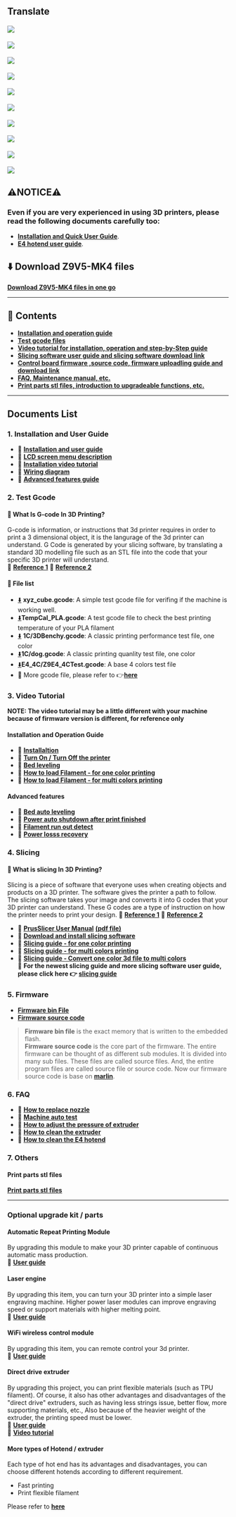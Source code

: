 ## Translate
#### [![](./.pic/ES.png)](https://github-com.translate.goog/ZONESTAR3D/Z9/tree/main/Z9V5/Z9V5-MK4?_x_tr_sl=en&_x_tr_tl=es)
#### [![](./.pic/PT.png)](https://github-com.translate.goog/ZONESTAR3D/Z9/tree/main/Z9V5/Z9V5-MK4?_x_tr_sl=en&_x_tr_tl=pt)
#### [![](./.pic/sa.png)](https://github-com.translate.goog/ZONESTAR3D/Z9/tree/main/Z9V5/Z9V5-MK4?_x_tr_sl=en&_x_tr_tl=sa)
#### [![](./.pic/it.png)](https://github-com.translate.goog/ZONESTAR3D/Z9/tree/main/Z9V5/Z9V5-MK4?_x_tr_sl=en&_x_tr_tl=it)
#### [![](./.pic/de.png)](https://github-com.translate.goog/ZONESTAR3D/Z9/tree/main/Z9V5/Z9V5-MK4?_x_tr_sl=en&_x_tr_tl=de)
#### [![](./.pic/kr.png)](https://github-com.translate.goog/ZONESTAR3D/Z9/tree/main/Z9V5/Z9V5-MK4?_x_tr_sl=en&_x_tr_tl=kr)
#### [![](./.pic/jp.png)](https://github-com.translate.goog/ZONESTAR3D/Z9/tree/main/Z9V5/Z9V5-MK4?_x_tr_sl=en&_x_tr_tl=jp)
#### [![](./.pic/ru.png)](https://github-com.translate.goog/ZONESTAR3D/Z9/tree/main/Z9V5/Z9V5-MK4?_x_tr_sl=en&_x_tr_tl=ru)

#### [![](./.pic/fr.png)](https://github-com.translate.goog/ZONESTAR3D/Z9/tree/main/Z9V5/Z9V5-MK4?_x_tr_sl=en&_x_tr_tl=fr)


#### [![](./.pic/pl.png)](https://github-com.translate.goog/ZONESTAR3D/Z9/tree/main/Z9V5/Z9V5-MK4?_x_tr_sl=en&_x_tr_tl=pl)


  
## :warning:NOTICE:warning:
### Even if you are very experienced in using 3D printers, please read the following documents carefully too:  
- [**Installation and Quick User Guide**](./1.Installation_and_User_Guide/Z9V5Pro-MK4_Installation_and_User_Guide_EN.pdf).  
- [**E4 hotend user guide**](./1.Installation_and_User_Guide/E4_Hotend_User_Guide.pdf).  

## :arrow_down: Download Z9V5-MK4 files
[**Download Z9V5-MK4 files in one go**](https://downgit.github.io/#/home?url=https:%2F%2Fgithub.com%2FZONESTAR3D%2FZ9%2Ftree%2Fmain%2FZ9V5%2FZ9V5-MK4)   

------
## :book: Contents
- [**Installation and operation guide**](#1-installation-and-user-guide)  
- [**Test gcode files**](#2-test-gcode)
- [**Video tutorial for installation, operation and step-by-Step guide**](#-3video-tutorial)
- [**Slicing software user guide and slicing software download link**](#4-slicing)
- [**Control board firmware ,source code, firmware uploadling guide and download link**](#5-firmware)
- [**FAQ, Maintenance manual, etc.**](#6-faq)
- [**Print parts stl files, introduction to upgradeable functions, etc.**](#7-others)

------
## Documents List
### 1. Installation and User Guide
- :book: [**Installation and user guide**](./1.Installation_and_User_Guide/Z9V5Pro-MK4_Installation_and_User_Guide_EN.pdf)
- :book: [**LCD screen menu description**](./1.Installation_and_User_Guide/LCD_DWIN_MENU_Description.pdf)
- :movie_camera: [**Installation video tutorial**](https://youtu.be/Xa3Q1m6HbDI)
- :art: [**Wiring diagram**](./1.Installation_and_User_Guide/Z9V5Pro_Wiring_Diagram.jpg)
- :file_folder: [**Advanced features guide**](./1.Installation_and_User_Guide/Advances_Feature/)

### 2. Test Gcode
#### :pencil: What Is G-code In 3D Printing?
G-code is information, or instructions that 3d printer requires in order to print a 3 dimensional object, it is the langurage of the 3d printer can understand. G Code is generated by your slicing software, by translating a standard 3D modelling file such as an STL file into the code that your specific 3D printer will understand.    
:page_with_curl: [**Reference 1**](https://beginner3dprinting.com/what-is-g-code-in-3d-printing/)  :page_with_curl: [**Reference 2**](https://www.reprap.org/wiki/G-code)     
#### :book: File list
- [:arrow_down:](./2.Test_gcode/xyz_cube.zip) **xyz_cube.gcode**:           A simple test gcode file for verifing if the machine is working well.  
- [:arrow_down:](./2.Test_gcode/TempCal_PLA.zip)**TempCal_PLA.gcode**:        A test gcode file to check the best printing temperature of your PLA filament
- [:arrow_down:](./2.Test_gcode/1C/1C_3DBenchy.zip) **1C/3DBenchy.gcode**:        A classic printing performance test file, one color  
- [:arrow_down:](./2.Test_gcode/1C/1C_dog.zip)**1C/dog.gcode**:             A classic printing quanlity test file, one color    
- [:arrow_down:](./2.Test_gcode/E4_4C/Z9E4_4CTest.zip)**E4_4C/Z9E4_4CTest.gcode**:  A base 4 colors test file   
- :file_folder: More gcode file, please refer to :point_right:[**here**]()

### 3. Video Tutorial  
**NOTE: The video tutorial may be a little different with your machine because of firmware version is different, for reference only**     
#### Installation and Operation Guide
- :movie_camera: [**Installaltion**](https://youtu.be/Xa3Q1m6HbDI) 
- :movie_camera: [**Turn On / Turn Off the printer**](https://youtu.be/xTlMHtxkGoY)
- :movie_camera: [**Bed leveling**](https://youtu.be/nxzB7ho1kNo)
- :movie_camera: [**How to load Filament - for one color printing**](https://youtu.be/6aTF5QnFhi4)
- :movie_camera: [**How to load Filament - for multi colors printing**](https://youtu.be/FyHrAMytlT8)
#### Advanced features
- :movie_camera: [**Bed auto leveling**](https://youtu.be/Zoyl6PybsUk)
- :movie_camera: [**Power auto shutdown after print finished**](https://youtu.be/SJLpmJL-tG4)
- :movie_camera: [**Filament run out detect**](https://youtu.be/QCJ-6L6ze1w)   
- :movie_camera: [**Power losss recovery**](https://youtu.be/SK95C-6OpB4) 

### 4. Slicing
#### :pencil: What is slicing In 3D Printing?
Slicing is a piece of software that everyone uses when creating objects and products on a 3D printer. The software gives the printer a path to follow. The slicing software takes your image and converts it into G codes that your 3D printer can understand. These G codes are a type of instruction on how the printer needs to print your design.
:page_with_curl: [**Reference 1**](https://loveandrobots.com/what-is-slicing-in-3d-printing/)  :page_with_curl: [**Reference 2**](https://en.wikipedia.org/wiki/Slicer_(3D_printing))
- :book: [**PrusSlicer User Manual**](./4.Slicing/readme.md)  [**(pdf file)**](./4.Slicing/readme.pdf)  
- :movie_camera: [**Download and install slicing software**](https://youtu.be/SgyXD-kQIeo)  
- :movie_camera: [**Slicing guide - for one color printing**](https://youtu.be/SgyXD-kQIeo4)  
- :movie_camera: [**Slicing guide - for multi colors printing**](https://youtu.be/AIKrszmxvE4)    
- :movie_camera: [**Slicing guide - Convert one color 3d file to multi colors**](https://youtu.be/2LJu4G0T4Zg)    
:star2: **For the newest slicing guide and more slicing software user guide, please click here :point_right: [slicing guide ](https://github.com/ZONESTAR3D/Slicing-Guide)**

### 5. Firmware
- [**Firmware bin File**](https://github.com/ZONESTAR3D/Firmware/tree/master/Z9/Z9V5/Z9V5-MK4)  
- [**Firmware source code**](https://github.com/ZONESTAR3D/source-code-for-3d-printer)
> **Firmware bin file** is the exact memory that is written to the embedded flash.  
> **Firmware source code** is the core part of the firmware. The entire firmware can be thought of as different sub modules. It is divided into many sub files. These files are called source files. And, the entire program files are called source file or source code. Now our firmware source code is base on [**marlin**](https://www.marlinfw.org).

### 6. FAQ
- :movie_camera: [**How to replace nozzle**](https://youtu.be/N3-aCQg5XYI)
- :movie_camera: [**Machine auto test**]()
- :movie_camera: [**How to adjust the pressure of extruder**]()
- :movie_camera: [**How to clean the extruder**]()
- :movie_camera: [**How to clean the E4 hotend**]()

### 7. Others
#### Print parts stl files
[**Print parts stl files**](./7.others/Parts_stl_file/readme.md)

------
### Optional upgrade kit / parts
#### Automatic Repeat Printing Module
By upgrading this module to make your 3D printer capable of continuous automatic mass production.  
:book: [**User guide**](https://github.com/ZONESTAR3D/Upgrade-kit-guide/tree/main/Auto_Repeat_Printing)   

#### Laser engine
By upgrading this item, you can turn your 3D printer into a simple laser engraving machine. Higher power laser modules can improve engraving speed or support materials with higher melting point.  
:book: [**User guide**](https://github.com/ZONESTAR3D/Upgrade-kit-guide/tree/main/Laser%20Engraving)  
<!-- :movie_camera: [**Video tutorial**]() -->

#### WiFi wireless control module
By upgrading this item, you can remote control your 3d printer.    
:book: [**User guide**](https://github.com/ZONESTAR3D/Upgrade-kit-guide/tree/main/WiFi)  
<!-- :movie_camera: [**Video tutorial**]() -->

#### Direct drive extruder
By upgrading this project, you can print flexible materials (such as TPU filament). Of course, it also has other advantages and disadvantages of the "direct drive" extruders, such as having less strings issue, better flow, more supporting materials, etc., Also because of the heavier weight of the extruder, the printing speed must be lower.  
:book: [**User guide**](https://github.com/ZONESTAR3D/Upgrade-kit-guide/tree/main/Direct%20Drive%20Extrruder)   
:movie_camera: [**Video tutorial**](https://youtu.be/7aF-C7VgDZY)

#### More types of Hotend / extruder
Each type of hot end has its advantages and disadvantages, you can choose different hotends according to different requirement.
- Fast printing
- Print flexible filament
<!-- - Hight temperature filament -->
Please refer to [**here**](https://github.com/ZONESTAR3D/Upgrade-kit-guide/tree/main/HOTEND)    
